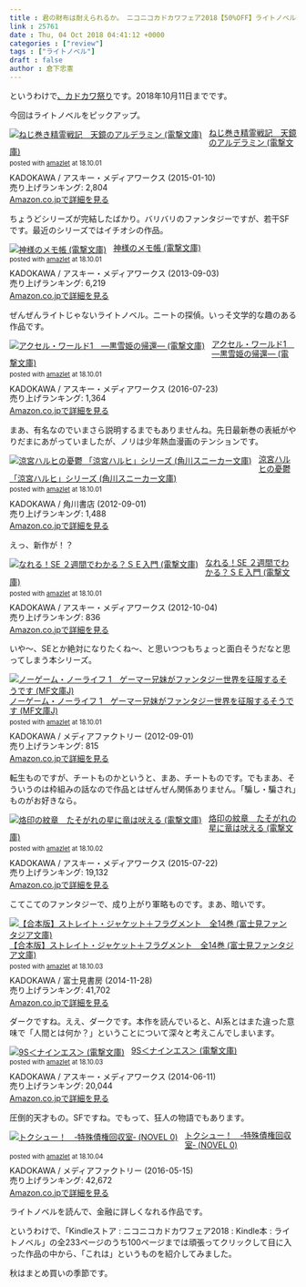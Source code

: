 ```yaml
---
title : 君の財布は耐えられるか。　ニコニコカドカワフェア2018【50%OFF】ライトノベル編
link : 25761
date : Thu, 04 Oct 2018 04:41:12 +0000
categories : ["review"]
tags : ["ライトノベル"]
draft : false
author : 倉下忠憲
---
```


というわけで<a href="https://www.amazon.co.jp/s/ref=sr_hi_2?rh=n%3A2250738051%2Cn%3A%212275265051%2Cn%3A%212275277051%2Cn%3A6043112051&bbn=6043112051&ie=UTF8&qid=1538628004">、カドカワ祭り</a>です。2018年10月11日までです。

今回はライトノベルをピックアップ。

<div class="amazlet-box" style="margin-bottom:0px;"><div class="amazlet-image" style="float:left;margin:0px 12px 1px 0px;"><a href="http://www.amazon.co.jp/exec/obidos/ASIN/B00QWGZ4T8/rashita1000-22/ref=nosim/" name="amazletlink" target="_blank"><img src="https://images-fe.ssl-images-amazon.com/images/I/612ul8yQOgL._SL160_.jpg" alt="ねじ巻き精霊戦記　天鏡のアルデラミン (電撃文庫)" style="border: none;" /></a></div><div class="amazlet-info" style="line-height:120%; margin-bottom: 10px"><div class="amazlet-name" style="margin-bottom:10px;line-height:120%"><a href="http://www.amazon.co.jp/exec/obidos/ASIN/B00QWGZ4T8/rashita1000-22/ref=nosim/" name="amazletlink" target="_blank">ねじ巻き精霊戦記　天鏡のアルデラミン (電撃文庫)</a><div class="amazlet-powered-date" style="font-size:80%;margin-top:5px;line-height:120%">posted with <a href="http://www.amazlet.com/" title="amazlet" target="_blank">amazlet</a> at 18.10.01</div></div><div class="amazlet-detail">KADOKAWA / アスキー・メディアワークス (2015-01-10)<br />売り上げランキング: 2,804<br /></div><div class="amazlet-sub-info" style="float: left;"><div class="amazlet-link" style="margin-top: 5px"><a href="http://www.amazon.co.jp/exec/obidos/ASIN/B00QWGZ4T8/rashita1000-22/ref=nosim/" name="amazletlink" target="_blank">Amazon.co.jpで詳細を見る</a></div></div></div><div class="amazlet-footer" style="clear: left"></div></div>

ちょうどシリーズが完結したばかり。バリバリのファンタジーですが、若干SFです。最近のシリーズではイチオシの作品。

<div class="amazlet-box" style="margin-bottom:0px;"><div class="amazlet-image" style="float:left;margin:0px 12px 1px 0px;"><a href="http://www.amazon.co.jp/exec/obidos/ASIN/B00F0KAML2/rashita1000-22/ref=nosim/" name="amazletlink" target="_blank"><img src="https://images-fe.ssl-images-amazon.com/images/I/510pkrYLLfL._SL160_.jpg" alt="神様のメモ帳 (電撃文庫)" style="border: none;" /></a></div><div class="amazlet-info" style="line-height:120%; margin-bottom: 10px"><div class="amazlet-name" style="margin-bottom:10px;line-height:120%"><a href="http://www.amazon.co.jp/exec/obidos/ASIN/B00F0KAML2/rashita1000-22/ref=nosim/" name="amazletlink" target="_blank">神様のメモ帳 (電撃文庫)</a><div class="amazlet-powered-date" style="font-size:80%;margin-top:5px;line-height:120%">posted with <a href="http://www.amazlet.com/" title="amazlet" target="_blank">amazlet</a> at 18.10.01</div></div><div class="amazlet-detail">KADOKAWA / アスキー・メディアワークス (2013-09-03)<br />売り上げランキング: 6,219<br /></div><div class="amazlet-sub-info" style="float: left;"><div class="amazlet-link" style="margin-top: 5px"><a href="http://www.amazon.co.jp/exec/obidos/ASIN/B00F0KAML2/rashita1000-22/ref=nosim/" name="amazletlink" target="_blank">Amazon.co.jpで詳細を見る</a></div></div></div><div class="amazlet-footer" style="clear: left"></div></div>

ぜんぜんライトじゃないライトノベル。ニートの探偵。いっそ文学的な趣のある作品です。

<div class="amazlet-box" style="margin-bottom:0px;"><div class="amazlet-image" style="float:left;margin:0px 12px 1px 0px;"><a href="http://www.amazon.co.jp/exec/obidos/ASIN/B01HAWPDO8/rashita1000-22/ref=nosim/" name="amazletlink" target="_blank"><img src="https://images-fe.ssl-images-amazon.com/images/I/51MoWLGs0TL._SL160_.jpg" alt="アクセル・ワールド1　―黒雪姫の帰還― (電撃文庫)" style="border: none;" /></a></div><div class="amazlet-info" style="line-height:120%; margin-bottom: 10px"><div class="amazlet-name" style="margin-bottom:10px;line-height:120%"><a href="http://www.amazon.co.jp/exec/obidos/ASIN/B01HAWPDO8/rashita1000-22/ref=nosim/" name="amazletlink" target="_blank">アクセル・ワールド1　―黒雪姫の帰還― (電撃文庫)</a><div class="amazlet-powered-date" style="font-size:80%;margin-top:5px;line-height:120%">posted with <a href="http://www.amazlet.com/" title="amazlet" target="_blank">amazlet</a> at 18.10.01</div></div><div class="amazlet-detail">KADOKAWA / アスキー・メディアワークス (2016-07-23)<br />売り上げランキング: 1,364<br /></div><div class="amazlet-sub-info" style="float: left;"><div class="amazlet-link" style="margin-top: 5px"><a href="http://www.amazon.co.jp/exec/obidos/ASIN/B01HAWPDO8/rashita1000-22/ref=nosim/" name="amazletlink" target="_blank">Amazon.co.jpで詳細を見る</a></div></div></div><div class="amazlet-footer" style="clear: left"></div></div>

まあ、有名なのでいまさら説明するまでもありませんね。先日最新巻の表紙がやりだまにあがっていましたが、ノリは少年熱血漫画のテンションです。


<div class="amazlet-box" style="margin-bottom:0px;"><div class="amazlet-image" style="float:left;margin:0px 12px 1px 0px;"><a href="http://www.amazon.co.jp/exec/obidos/ASIN/B009EN3M7C/rashita1000-22/ref=nosim/" name="amazletlink" target="_blank"><img src="https://images-fe.ssl-images-amazon.com/images/I/51CkKmKvBxL._SL160_.jpg" alt="涼宮ハルヒの憂鬱 「涼宮ハルヒ」シリーズ (角川スニーカー文庫)" style="border: none;" /></a></div><div class="amazlet-info" style="line-height:120%; margin-bottom: 10px"><div class="amazlet-name" style="margin-bottom:10px;line-height:120%"><a href="http://www.amazon.co.jp/exec/obidos/ASIN/B009EN3M7C/rashita1000-22/ref=nosim/" name="amazletlink" target="_blank">涼宮ハルヒの憂鬱 「涼宮ハルヒ」シリーズ (角川スニーカー文庫)</a><div class="amazlet-powered-date" style="font-size:80%;margin-top:5px;line-height:120%">posted with <a href="http://www.amazlet.com/" title="amazlet" target="_blank">amazlet</a> at 18.10.01</div></div><div class="amazlet-detail">KADOKAWA / 角川書店 (2012-09-01)<br />売り上げランキング: 1,488<br /></div><div class="amazlet-sub-info" style="float: left;"><div class="amazlet-link" style="margin-top: 5px"><a href="http://www.amazon.co.jp/exec/obidos/ASIN/B009EN3M7C/rashita1000-22/ref=nosim/" name="amazletlink" target="_blank">Amazon.co.jpで詳細を見る</a></div></div></div><div class="amazlet-footer" style="clear: left"></div></div>

えっ、新作が！？

<div class="amazlet-box" style="margin-bottom:0px;"><div class="amazlet-image" style="float:left;margin:0px 12px 1px 0px;"><a href="http://www.amazon.co.jp/exec/obidos/ASIN/B009NNZJSS/rashita1000-22/ref=nosim/" name="amazletlink" target="_blank"><img src="https://images-fe.ssl-images-amazon.com/images/I/51rUEMEdvZL._SL160_.jpg" alt="なれる！SE ２週間でわかる？ＳＥ入門 (電撃文庫)" style="border: none;" /></a></div><div class="amazlet-info" style="line-height:120%; margin-bottom: 10px"><div class="amazlet-name" style="margin-bottom:10px;line-height:120%"><a href="http://www.amazon.co.jp/exec/obidos/ASIN/B009NNZJSS/rashita1000-22/ref=nosim/" name="amazletlink" target="_blank">なれる！SE ２週間でわかる？ＳＥ入門 (電撃文庫)</a><div class="amazlet-powered-date" style="font-size:80%;margin-top:5px;line-height:120%">posted with <a href="http://www.amazlet.com/" title="amazlet" target="_blank">amazlet</a> at 18.10.01</div></div><div class="amazlet-detail">KADOKAWA / アスキー・メディアワークス (2012-10-04)<br />売り上げランキング: 836<br /></div><div class="amazlet-sub-info" style="float: left;"><div class="amazlet-link" style="margin-top: 5px"><a href="http://www.amazon.co.jp/exec/obidos/ASIN/B009NNZJSS/rashita1000-22/ref=nosim/" name="amazletlink" target="_blank">Amazon.co.jpで詳細を見る</a></div></div></div><div class="amazlet-footer" style="clear: left"></div></div>

いや〜、SEとか絶対になりたくね〜、と思いつつもちょっと面白そうだなと思ってしまう本シリーズ。

<div class="amazlet-box" style="margin-bottom:0px;"><div class="amazlet-image" style="float:left;margin:0px 12px 1px 0px;"><a href="http://www.amazon.co.jp/exec/obidos/ASIN/B0096GYAYG/rashita1000-22/ref=nosim/" name="amazletlink" target="_blank"><img src="https://images-fe.ssl-images-amazon.com/images/I/61qZQlVO7hL._SL160_.jpg" alt="ノーゲーム・ノーライフ 1　ゲーマー兄妹がファンタジー世界を征服するそうです (MF文庫J)" style="border: none;" /></a></div><div class="amazlet-info" style="line-height:120%; margin-bottom: 10px"><div class="amazlet-name" style="margin-bottom:10px;line-height:120%"><a href="http://www.amazon.co.jp/exec/obidos/ASIN/B0096GYAYG/rashita1000-22/ref=nosim/" name="amazletlink" target="_blank">ノーゲーム・ノーライフ 1　ゲーマー兄妹がファンタジー世界を征服するそうです (MF文庫J)</a><div class="amazlet-powered-date" style="font-size:80%;margin-top:5px;line-height:120%">posted with <a href="http://www.amazlet.com/" title="amazlet" target="_blank">amazlet</a> at 18.10.01</div></div><div class="amazlet-detail">KADOKAWA / メディアファクトリー (2012-09-01)<br />売り上げランキング: 815<br /></div><div class="amazlet-sub-info" style="float: left;"><div class="amazlet-link" style="margin-top: 5px"><a href="http://www.amazon.co.jp/exec/obidos/ASIN/B0096GYAYG/rashita1000-22/ref=nosim/" name="amazletlink" target="_blank">Amazon.co.jpで詳細を見る</a></div></div></div><div class="amazlet-footer" style="clear: left"></div></div>

転生ものですが、チートものかというと、まあ、チートものです。でもまあ、そういうのは枠組みの話なので作品とはぜんぜん関係ありません。「騙し・騙され」ものがお好きなら。

<div class="amazlet-box" style="margin-bottom:0px;"><div class="amazlet-image" style="float:left;margin:0px 12px 1px 0px;"><a href="http://www.amazon.co.jp/exec/obidos/ASIN/B0129ZQRNW/rashita1000-22/ref=nosim/" name="amazletlink" target="_blank"><img src="https://images-fe.ssl-images-amazon.com/images/I/51JQzc-Z-EL._SL160_.jpg" alt="烙印の紋章　たそがれの星に竜は吠える (電撃文庫)" style="border: none;" /></a></div><div class="amazlet-info" style="line-height:120%; margin-bottom: 10px"><div class="amazlet-name" style="margin-bottom:10px;line-height:120%"><a href="http://www.amazon.co.jp/exec/obidos/ASIN/B0129ZQRNW/rashita1000-22/ref=nosim/" name="amazletlink" target="_blank">烙印の紋章　たそがれの星に竜は吠える (電撃文庫)</a><div class="amazlet-powered-date" style="font-size:80%;margin-top:5px;line-height:120%">posted with <a href="http://www.amazlet.com/" title="amazlet" target="_blank">amazlet</a> at 18.10.02</div></div><div class="amazlet-detail">KADOKAWA / アスキー・メディアワークス (2015-07-22)<br />売り上げランキング: 19,132<br /></div><div class="amazlet-sub-info" style="float: left;"><div class="amazlet-link" style="margin-top: 5px"><a href="http://www.amazon.co.jp/exec/obidos/ASIN/B0129ZQRNW/rashita1000-22/ref=nosim/" name="amazletlink" target="_blank">Amazon.co.jpで詳細を見る</a></div></div></div><div class="amazlet-footer" style="clear: left"></div></div>

こてこてのファンタジーで、成り上がり軍略ものです。まあ、暗いです。

<div class="amazlet-box" style="margin-bottom:0px;"><div class="amazlet-image" style="float:left;margin:0px 12px 1px 0px;"><a href="http://www.amazon.co.jp/exec/obidos/ASIN/B00PU0B388/rashita1000-22/ref=nosim/" name="amazletlink" target="_blank"><img src="https://images-fe.ssl-images-amazon.com/images/I/61NQqbOVYpL._SL160_.jpg" alt="【合本版】ストレイト・ジャケット＋フラグメント　全14巻 (富士見ファンタジア文庫)" style="border: none;" /></a></div><div class="amazlet-info" style="line-height:120%; margin-bottom: 10px"><div class="amazlet-name" style="margin-bottom:10px;line-height:120%"><a href="http://www.amazon.co.jp/exec/obidos/ASIN/B00PU0B388/rashita1000-22/ref=nosim/" name="amazletlink" target="_blank">【合本版】ストレイト・ジャケット＋フラグメント　全14巻 (富士見ファンタジア文庫)</a><div class="amazlet-powered-date" style="font-size:80%;margin-top:5px;line-height:120%">posted with <a href="http://www.amazlet.com/" title="amazlet" target="_blank">amazlet</a> at 18.10.03</div></div><div class="amazlet-detail">KADOKAWA / 富士見書房 (2014-11-28)<br />売り上げランキング: 41,702<br /></div><div class="amazlet-sub-info" style="float: left;"><div class="amazlet-link" style="margin-top: 5px"><a href="http://www.amazon.co.jp/exec/obidos/ASIN/B00PU0B388/rashita1000-22/ref=nosim/" name="amazletlink" target="_blank">Amazon.co.jpで詳細を見る</a></div></div></div><div class="amazlet-footer" style="clear: left"></div></div>

ダークですね。ええ、ダークです。本作を読んでいると、AI系とはまた違った意味で「人間とは何か？」ということについて深々と考えこんでしまいます。

<div class="amazlet-box" style="margin-bottom:0px;"><div class="amazlet-image" style="float:left;margin:0px 12px 1px 0px;"><a href="http://www.amazon.co.jp/exec/obidos/ASIN/B00JMAIG6Y/rashita1000-22/ref=nosim/" name="amazletlink" target="_blank"><img src="https://images-fe.ssl-images-amazon.com/images/I/51EfKg5YT7L._SL160_.jpg" alt="9S＜ナインエス＞ (電撃文庫)" style="border: none;" /></a></div><div class="amazlet-info" style="line-height:120%; margin-bottom: 10px"><div class="amazlet-name" style="margin-bottom:10px;line-height:120%"><a href="http://www.amazon.co.jp/exec/obidos/ASIN/B00JMAIG6Y/rashita1000-22/ref=nosim/" name="amazletlink" target="_blank">9S＜ナインエス＞ (電撃文庫)</a><div class="amazlet-powered-date" style="font-size:80%;margin-top:5px;line-height:120%">posted with <a href="http://www.amazlet.com/" title="amazlet" target="_blank">amazlet</a> at 18.10.03</div></div><div class="amazlet-detail">KADOKAWA / アスキー・メディアワークス (2014-06-11)<br />売り上げランキング: 20,044<br /></div><div class="amazlet-sub-info" style="float: left;"><div class="amazlet-link" style="margin-top: 5px"><a href="http://www.amazon.co.jp/exec/obidos/ASIN/B00JMAIG6Y/rashita1000-22/ref=nosim/" name="amazletlink" target="_blank">Amazon.co.jpで詳細を見る</a></div></div></div><div class="amazlet-footer" style="clear: left"></div></div>

圧倒的天才もの。SFですね。でもって、狂人の物語でもあります。

<div class="amazlet-box" style="margin-bottom:0px;"><div class="amazlet-image" style="float:left;margin:0px 12px 1px 0px;"><a href="http://www.amazon.co.jp/exec/obidos/ASIN/B01E34HP1A/rashita1000-22/ref=nosim/" name="amazletlink" target="_blank"><img src="https://images-fe.ssl-images-amazon.com/images/I/51l8IghfO9L._SL160_.jpg" alt="トクシュー！　‐特殊債権回収室‐ (NOVEL 0)" style="border: none;" /></a></div><div class="amazlet-info" style="line-height:120%; margin-bottom: 10px"><div class="amazlet-name" style="margin-bottom:10px;line-height:120%"><a href="http://www.amazon.co.jp/exec/obidos/ASIN/B01E34HP1A/rashita1000-22/ref=nosim/" name="amazletlink" target="_blank">トクシュー！　‐特殊債権回収室‐ (NOVEL 0)</a><div class="amazlet-powered-date" style="font-size:80%;margin-top:5px;line-height:120%">posted with <a href="http://www.amazlet.com/" title="amazlet" target="_blank">amazlet</a> at 18.10.04</div></div><div class="amazlet-detail">KADOKAWA / メディアファクトリー (2016-05-15)<br />売り上げランキング: 42,672<br /></div><div class="amazlet-sub-info" style="float: left;"><div class="amazlet-link" style="margin-top: 5px"><a href="http://www.amazon.co.jp/exec/obidos/ASIN/B01E34HP1A/rashita1000-22/ref=nosim/" name="amazletlink" target="_blank">Amazon.co.jpで詳細を見る</a></div></div></div><div class="amazlet-footer" style="clear: left"></div></div>

ライトノベルを読んで、金融に詳しくなれる作品です。

というわけで、「Kindleストア : ニコニコカドカワフェア2018 : Kindle本 : ライトノベル」の全233ページのうち100ページまでは頑張ってクリックして目に入った作品の中から、「これは」というものを紹介してみました。

秋はまとめ買いの季節です。

